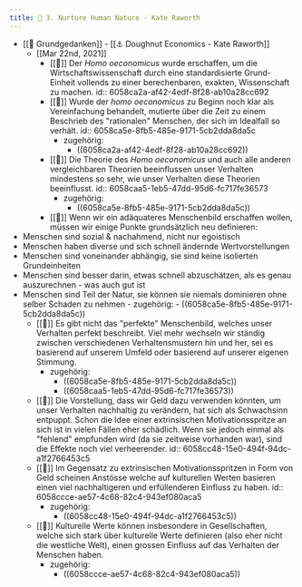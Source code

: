 ```yaml
---
title: 📝 3. Nurture Human Nature - Kate Raworth
---
```


- [[📝 Grundgedanken]] - [[⚓️ Doughnut Economics - Kate Raworth]]
  - [[Mar 22nd, 2021]]
    - [[📝]] Der _Homo oeconomicus_ wurde erschaffen, um die Wirtschaftswissenschaft durch eine standardisierte Grund-Einheit vollends zu einer berechenbaren, exakten, Wissenschaft zu machen.
      id:: 6058ca2a-af42-4edf-8f28-ab10a28cc692
    - [[📝]] Wurde der _homo oeconomicus_ zu Beginn noch klar als Vereinfachung behandelt, mutierte über die Zeit zu einem Beschrieb des "rationalen" Menschen, der sich im Idealfall so verhält.
      id:: 6058ca5e-8fb5-485e-9171-5cb2dda8da5c
      - zugehörig:
        - ((6058ca2a-af42-4edf-8f28-ab10a28cc692))
    - [[📝]] Die Theorie des _Homo oeconomicus_ und auch alle anderen vergleichbaren Theorien beeinflussen unser Verhalten mindestens so sehr, wie unser Verhalten diese Theorien beeinflusst.
      id:: 6058caa5-1eb5-47dd-95d6-fc717fe36573
      - zugehörig:
        - ((6058ca5e-8fb5-485e-9171-5cb2dda8da5c))
    - [[📝]] Wenn wir ein adäquateres Menschenbild erschaffen wollen, müssen wir einige Punkte grundsätzlich neu definieren:
- Menschen sind sozial & nachahmend, nicht nur egoistisch
- Menschen haben diverse und sich schnell ändernde Wertvorstellungen
- Menschen sind voneinander abhängig, sie sind keine isolierten Grundeinheiten
- Menschen sind besser darin, etwas schnell abzuschätzen, als es genau auszurechnen - was auch gut ist
- Menschen sind Teil der Natur, sie können sie niemals dominieren ohne selber Schaden zu nehmen
      - zugehörig:
        - ((6058ca5e-8fb5-485e-9171-5cb2dda8da5c))
    - [[📝]] Es gibt nicht das "perfekte" Menschenbild, welches unser Verhalten perfekt beschreibt. Viel mehr wechseln wir ständig zwischen verschiedenen Verhaltensmustern hin und her, sei es basierend auf unserem Umfeld oder basierend auf unserer eigenen Stimmung.
      - zugehörig:
        - ((6058ca5e-8fb5-485e-9171-5cb2dda8da5c))
        - ((6058caa5-1eb5-47dd-95d6-fc717fe36573))
    - [[📝]] Die Vorstellung, dass wir Geld dazu verwenden könnten, um unser Verhalten nachhaltig zu verändern, hat sich als Schwachsinn entpuppt. Schon die Idee einer extrinsischen Motivationsspritze an sich ist in vielen Fällen eher schädlich. Wenn sie jedoch einmal als "fehlend" empfunden wird (da sie zeitweise vorhanden war), sind die Effekte noch viel verheerender.
      id:: 6058cc48-15e0-494f-94dc-a1f2766453c5
    - [[📝]] Im Gegensatz zu extrinsischen Motivationsspritzen in Form von Geld scheinen Anstösse welche auf kulturellen Werten basieren einen viel nachhaltigeren und erfüllenderen Einfluss zu haben.
      id:: 6058ccce-ae57-4c68-82c4-943ef080aca5
      - zugehörig:
        - ((6058cc48-15e0-494f-94dc-a1f2766453c5))
    - [[📝]] Kulturelle Werte können insbesondere in Gesellschaften, welche sich stark über kulturelle Werte definieren (also eher nicht die westliche Welt), einen grossen Einfluss auf das Verhalten der Menschen haben.
      - zugehörig:
        - ((6058ccce-ae57-4c68-82c4-943ef080aca5))